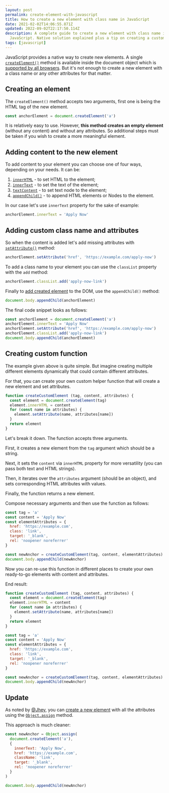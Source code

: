 ```yaml
---
layout: post
permalink: create-element-with-javascript
title: How to create a new element with class name in JavaScript
date: 2021-02-02T14:06:55.871Z
updated: 2022-09-02T22:17:50.114Z
description: A complete guide to create a new element with class name in
  JavaScript. Native solution explained plus a tip on creating a custom function
tags: [javascript]
---
```


JavaScript provides a native way to create new elements. A single [`createElement()`](https://developer.mozilla.org/en-US/docs/Web/API/Document/createElement) method is available inside the document object which is [supported by all browsers](https://caniuse.com/mdn-api_document_createelement). But it's not enough to create a new element with a class name or any other attributes for that matter. 

## Creating an element

The `createElement()` method accepts two arguments, first one is being the HTML tag of the new element.

```javascript
const anchorElement = document.createElement('a')
```

It is relatively easy to use. However, **this method creates an empty element** (without any content) and without any attributes. So additional steps must be taken if you wish to create a more meaningful element.

## Adding content to the new element

To add content to your element you can choose one of four ways, depending on your needs. It can be:

1. [`innerHTML`](https://developer.mozilla.org/en-US/docs/Web/API/Element/innerHTML) - to set HTML to the element;
2. [`innerText`](https://developer.mozilla.org/en-US/docs/Web/API/HTMLElement/innerText) - to set the text of the element;
3. [`textContent`](https://developer.mozilla.org/en-US/docs/Web/API/Node/textContent) - to set text node to the element;
4. [`appendChild()`](https://developer.mozilla.org/en-US/docs/Web/API/Node/appendChild) - to append HTML elements or Nodes to the element.

In our case let's use `innerText` property for the sake of example:

```javascript
anchorElement.innerText = 'Apply Now'
```

## Adding custom class name and attributes

So when the content is added let's add missing attributes with [`setAttribute()`](https://developer.mozilla.org/en-us/docs/Web/API/Element/setAttribute) method:

```javascript
anchorElement.setAttribute('href', 'https://example.com/apply-now')
```

To add a class name to your element you can use the `classList` property with the `add` method:

```javascript
anchorElement.classList.add('apply-now-link')
```

Finally to [add created element](/add-element-with-javascript) to the DOM, use the `appendChild()` method:

```javascript
document.body.appendChild(anchorElement)
```

The final code snippet looks as follows:

```javascript
const anchorElement = document.createElement('a')
anchorElement.innerText = 'Apply Now'
anchorElement.setAttribute('href', 'https://example.com/apply-now')
anchorElement.classList.add('apply-now-link')
document.body.appendChild(anchorElement)
```

## Creating custom function

The example given above is quite simple. But imagine creating multiple different elements dynamically that could contain different attributes.

For that, you can create your own custom helper function that will create a new element and set attributes.

```javascript
function createCustomElement (tag, content, attributes) {
  const element = document.createElement(tag)
  element.innerHTML = content
  for (const name in attributes) {
    element.setAttribute(name, attributes[name])
  }
  return element
}
```

Let's break it down. The function accepts three arguments.

First, it creates a new element from the `tag` argument which should be a string.

Next, it sets the `content` via `innerHTML` property for more versatility (you can pass both text and HTML strings).

Then, it iterates over the `attributes` argument (should be an object), and sets corresponding HTML attributes with values.

Finally, the function returns a new element.

Compose necessary arguments and then use the function as follows:

```javascript
const tag = 'a'
const content = 'Apply Now'
const elementAttributes = {
  href: 'https://example.com',
  class: 'link',
  target: '_blank',
  rel: 'noopener noreferrer'
}

const newAnchor = createCustomElement(tag, content, elementAttributes)
document.body.appendChild(newAnchor)
```

Now you can re-use this function in different places to create your own ready-to-go elements with content and attributes.

End result: 

```javascript
function createCustomElement (tag, content, attributes) {
  const element = document.createElement(tag)
  element.innerHTML = content
  for (const name in attributes) {
    element.setAttribute(name, attributes[name])
  }
  return element
}

const tag = 'a'
const content = 'Apply Now'
const elementAttributes = {
  href: 'https://example.com',
  class: 'link',
  target: '_blank',
  rel: 'noopener noreferrer'
}

const newAnchor = createCustomElement(tag, content, elementAttributes)
document.body.appendChild(newAnchor)
```

## Update

As noted by [@Jhey](https://twitter.com/jh3yy), you can [create a new element](https://twitter.com/jh3yy/status/1564926775620243456) with all the attributes using the [`Object.assign`](https://developer.mozilla.org/en-US/docs/Web/JavaScript/Reference/Global_Objects/Object/assign) method.

This approach is much cleaner:

```javascript
const newAnchor = Object.assign(
  document.createElement('a'),
  {
    innerText: 'Apply Now',
    href: 'https://example.com',
    className: 'link',
    target: '_blank',
    rel: 'noopener noreferrer'
  }
)

document.body.appendChild(newAnchor)
```
